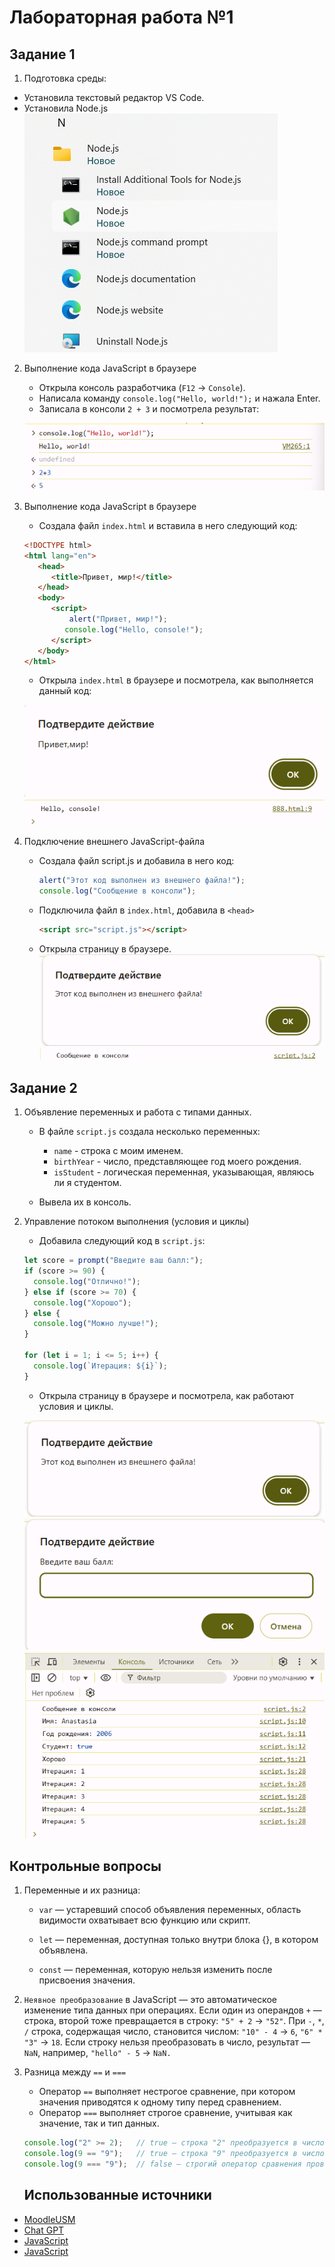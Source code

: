 # Лабораторная работа №1
## Задание 1

1. Подготовка среды:
- Установила текстовый редактор VS Code.
- Установила Node.js
![Node.js](nodejs.png)

2. Выполнение кода JavaScript в браузере

   - Открыла консоль разработчика (`F12` → `Console`).
   - Написала команду `console.log("Hello, world!");` и нажала Enter.
   - Записала в консоли `2 + 3` и посмотрела результат:

    ![](console.png)

3. Выполнение кода JavaScript в браузере
    - Создала файл `index.html` и вставила в него следующий код:

   ```html
   <!DOCTYPE html>
   <html lang="en">
      <head>
         <title>Привет, мир!</title>
      </head>
      <body>
         <script>
             alert("Привет, мир!");
            console.log("Hello, console!");
         </script>
      </body>
   </html>
   ```

   - Открыла `index.html` в браузере и посмотрела, как выполняется данный код:

   ![](privetmir.png)
     ![](consoleprivet.png)

4. Подключение внешнего JavaScript-файла
    - Создала файл script.js и добавила в него     код:

       ```javascript
       alert("Этот код выполнен из внешнего файла!");
       console.log("Сообщение в консоли");
       ```

    - Подключила файл в `index.html`,    добавила в `<head>`

       ```html
       <script src="script.js"></script>
       ```

    - Открыла страницу в браузере.
       ![](podtverjdenie.png)
       ![](sms.png)

## Задание 2
1. Объявление переменных и работа с типами данных.

   - В файле `script.js` создала несколько переменных:

     - `name` - строка с моим именем.
     - `birthYear` - число, представляющее год моего рождения.
     - `isStudent` - логическая переменная, указывающая, являюсь ли я студентом.

   - Вывела их в консоль.

2. Управление потоком выполнения (условия и циклы)

   - Добавила следующий код в `script.js`:

   ```javascript
   let score = prompt("Введите ваш балл:");
   if (score >= 90) {
     console.log("Отлично!");
   } else if (score >= 70) {
     console.log("Хорошо");
   } else {
     console.log("Можно лучше!");
   }

   for (let i = 1; i <= 5; i++) {
     console.log(`Итерация: ${i}`);
   }
   ```

   - Открыла страницу в браузере и посмотрела, как работают условия и циклы.

    ![](podtverjdenie.png)
    ![](ball.png)
    ![](rezultat.png)

## Контрольные вопросы
1. Переменные и их разница:

   - `var` — устаревший способ объявления переменных, область видимости охватывает всю функцию или скрипт. 

   - `let` — переменная, доступная только внутри блока {}, в котором объявлена. 

   - `const` — переменная, которую нельзя изменить после присвоения значения. 

2. `Неявное преобразование` в JavaScript — это автоматическое изменение типа данных при операциях. Если один из операндов `+` — строка, второй тоже превращается в строку: `"5" + 2` → `"52"`. При `-`, `*`, `/` строка, содержащая число, становится числом: `"10" - 4` → `6`, `"6" * "3"` → `18`. Если строку нельзя преобразовать в число, результат — `NaN`, например, `"hello" - 5` → `NaN.`

3. Разница между `==` и `===`
   - Оператор `==` выполняет нестрогое сравнение, при котором значения приводятся к одному типу перед сравнением. 
   - Оператор `===` выполняет строгое сравнение, учитывая как значение, так и тип данных.
   ```javascript
   console.log("2" >= 2);   // true — строка "2" преобразуется в число перед сравнением
   console.log(9 == "9");   // true — строка "9" преобразуется в число 9 перед сравнением
   console.log(9 === "9");  // false — строгий оператор сравнения проверяет и тип данных, и значение
    ```

   ## Использованные источники
- [MoodleUSM](https://moodle.usm.md/mod/page/view.php?id=300750)
- [Chat GPT](https://chatgpt.com/)
- [JavaScript](https://learn.javascript.ru/)
- [JavaScript](https://javascript.info/)

